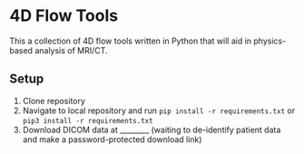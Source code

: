 # 4D Flow Tools
This a collection of 4D flow tools written in Python that will aid in physics-based analysis of MRI/CT.
## Setup
1. Clone repository
2. Navigate to local repository and run ``pip install -r requirements.txt`` or ``pip3 install -r requirements.txt``
3. Download DICOM data at ________ (waiting to de-identify patient data and make a password-protected download link)
